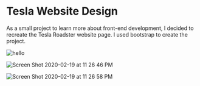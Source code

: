 # Tesla Website Design

As a small project to learn more about front-end development, I decided to recreate the Tesla Roadster website page. I used
bootstrap to create the project.

![hello](https://user-images.githubusercontent.com/49074690/74900997-7ead8e00-536f-11ea-9b49-e850b219f351.png)

![Screen Shot 2020-02-19 at 11 26 46 PM](https://user-images.githubusercontent.com/49074690/74901125-db10ad80-536f-11ea-92cf-91b95f1cc34f.png)

![Screen Shot 2020-02-19 at 11 26 58 PM](https://user-images.githubusercontent.com/49074690/74901120-d9df8080-536f-11ea-9068-93f1cd55a16e.png)

